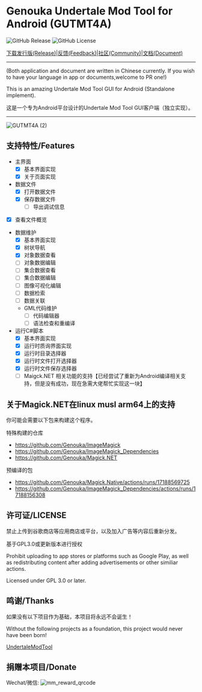# Genouka Undertale Mod Tool for Android (GUTMT4A)
![GitHub Release](https://img.shields.io/github/v/release/GenOuka/GUTMT4A) ![GitHub License](https://img.shields.io/github/license/GenOuka/GUTMT4A)


[下载发行版(Release)](https://github.com/Genouka/GUTMT4A/releases)|[反馈(Feedback)](https://github.com/Genouka/GUTMT4A/issues)|[社区(Community)](https://github.com/Genouka/GUTMT4A/discussions)|[文档(Document)](https://github.com/Genouka/GUTMT4A/wiki)
* * *

(Both application and document are written in Chinese currently. If you wish to have your language in app or documents,welcome to PR one!)

This is an amazing Undertale Mod Tool GUI for Android (Standalone implement).

这是一个专为Android平台设计的Undertale Mod Tool GUI客户端（独立实现）。

---

![GUTMT4A (2)](https://github.com/user-attachments/assets/4ba85607-3027-49c2-a1b5-f963aded16cc)

## 支持特性/Features

* 主界面
  * [x] 基本界面实现
  * [x] 关于页面实现

* 数据文件
  * [x] 打开数据文件
  * [x] 保存数据文件
    * [ ] 导出调试信息

* [x] 查看文件概览

* 数据维护
  * [x] 基本界面实现
  * [x] 树状导航 
  * [x] 对象数据查看
  * [ ] 对象数据编辑
  * [ ] 集合数据查看
  * [ ] 集合数据编辑
  * [ ] 图像可视化编辑
  * [ ] 数据检索
  * [ ] 数据关联
  * GML代码维护
    * [ ] 代码编辑器
    * [ ] 语法检查和重编译

* 运行C#脚本
  * [x] 基本界面实现
  * [x] 运行时质询界面实现
  * [x] 运行时目录选择器
  * [x] 运行时文件打开选择器
  * [x] 运行时文件保存选择器
  * [ ] Maigck.NET 相关功能的支持【已经尝试了重新为Android编译相关支持，但是没有成功，现在急需大佬帮忙实现这一块】

## 关于Magick.NET在linux musl arm64上的支持
你可能会需要以下包来构建这个程序。

特殊构建的仓库
* https://github.com/Genouka/ImageMagick
* https://github.com/Genouka/ImageMagick_Dependencies
* https://github.com/Genouka/Magick.NET

预编译的包
* https://github.com/Genouka/Magick.Native/actions/runs/17188569725
* https://github.com/Genouka/ImageMagick_Dependencies/actions/runs/17188156308

## 许可证/LICENSE

禁止上传到谷歌商店等应用商店或平台，以及加入广告等内容后重新分发。

基于GPL3.0或更新版本进行授权
 
Prohibit uploading to app stores or platforms such as Google Play, as well as redistributing content after adding advertisements or other similiar actions.

Licensed under GPL 3.0 or later.

## 鸣谢/Thanks
如果没有以下项目作为基础，本项目将永远不会诞生！

Without the following projects as a foundation, this project would never have been born!

[UndertaleModTool](https://github.com/UnderminersTeam/UndertaleModTool/)

## 捐赠本项目/Donate

Wechat/微信:
![mm_reward_qrcode](https://github.com/user-attachments/assets/8f442af8-fba5-41fb-ac19-0977744520a0)

